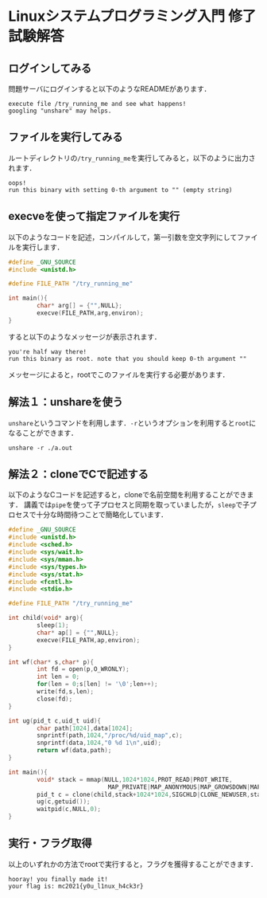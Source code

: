 # Linuxシステムプログラミング入門 修了試験解答
## ログインしてみる
問題サーバにログインすると以下のようなREADMEがあります．
```
execute file /try_running_me and see what happens!
googling "unshare" may helps.
```
## ファイルを実行してみる
ルートディレクトリの`/try_running_me`を実行してみると，以下のように出力されます．
```
oops!
run this binary with setting 0-th argument to "" (empty string)
```
## execveを使って指定ファイルを実行
以下のようなコードを記述，コンパイルして，第一引数を空文字列にしてファイルを実行します．
```c
#define _GNU_SOURCE
#include <unistd.h>

#define FILE_PATH "/try_running_me"

int main(){
        char* arg[] = {"",NULL};
        execve(FILE_PATH,arg,environ);
}
```
すると以下のようなメッセージが表示されます．
```
you're half way there!
run this binary as root. note that you should keep 0-th argument ""
```
メッセージによると，rootでこのファイルを実行する必要があります．
## 解法１：unshareを使う
`unshare`というコマンドを利用します．`-r`というオプションを利用すると`root`になることができます．
```
unshare -r ./a.out
```
## 解法２：cloneでCで記述する
以下のようなCコードを記述すると，cloneで名前空間を利用することができます．
講義では`pipe`を使って子プロセスと同期を取っていましたが，`sleep`で子プロセスで十分な時間待つことで簡略化しています．
```c
#define _GNU_SOURCE
#include <unistd.h>
#include <sched.h>
#include <sys/wait.h>
#include <sys/mman.h>
#include <sys/types.h>
#include <sys/stat.h>
#include <fcntl.h>
#include <stdio.h>

#define FILE_PATH "/try_running_me"

int child(void* arg){
        sleep(1);
        char* ap[] = {"",NULL};
        execve(FILE_PATH,ap,environ);
}

int wf(char* s,char* p){
        int fd = open(p,O_WRONLY);
        int len = 0;
        for(len = 0;s[len] != '\0';len++);
        write(fd,s,len);
        close(fd);
}

int ug(pid_t c,uid_t uid){
        char path[1024],data[1024];
        snprintf(path,1024,"/proc/%d/uid_map",c);
        snprintf(data,1024,"0 %d 1\n",uid);
        return wf(data,path);
}

int main(){
        void* stack = mmap(NULL,1024*1024,PROT_READ|PROT_WRITE,
                            MAP_PRIVATE|MAP_ANONYMOUS|MAP_GROWSDOWN|MAP_STACK,-1,0);
        pid_t c = clone(child,stack+1024*1024,SIGCHLD|CLONE_NEWUSER,stack);
        ug(c,getuid());
        waitpid(c,NULL,0);
}
```
## 実行・フラグ取得
以上のいずれかの方法でrootで実行すると，フラグを獲得することができます．
```
hooray! you finally made it!
your flag is: mc2021{y0u_l1nux_h4ck3r}
```
